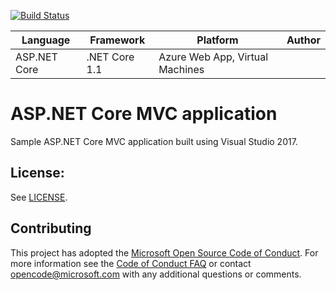 [![Build Status](https://dev.azure.com/GionaSimeoni/M.E.M.E/_apis/build/status/teoc7.devops-dotnet-core-mssqldb?branchName=master)](https://dev.azure.com/GionaSimeoni/M.E.M.E/_build/latest?definitionId=15&branchName=master)

| Language | Framework | Platform | Author |
| -------- | -------- |--------|--------|
| ASP.NET Core | .NET Core 1.1 | Azure Web App, Virtual Machines |


# ASP.NET Core MVC application 

Sample ASP.NET Core MVC application built using Visual Studio 2017.

## License:
See [LICENSE](LICENSE).


## Contributing
This project has adopted the [Microsoft Open Source Code of Conduct](https://opensource.microsoft.com/codeofconduct/).
For more information see the [Code of Conduct FAQ](https://opensource.microsoft.com/codeofconduct/faq/) or
contact [opencode@microsoft.com](mailto:opencode@microsoft.com) with any additional questions or comments.
